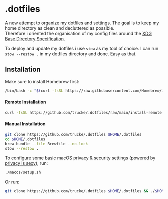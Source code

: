 # .dotfiles

A new attempt to organize my dotfiles and settings. The goal is to keep my home directory as clean and decluttered as possible.  
Therefore i oriented the organisation of my config files around the [XDG Base Directory Specification](https://specifications.freedesktop.org/basedir-spec/basedir-spec-latest.html).

To deploy and update my dotfiles i use `stow` as my tool of choice. I can run `stow --restow .` in my dotfiles directory and done. Easy as that.

## Installation

Make sure to install Homebrew first:
```bash
/bin/bash -c "$(curl -fsSL https://raw.githubusercontent.com/Homebrew/install/HEAD/install.sh)"
```

#### Remote Installation
```bash
curl -fsSL https://github.com/trucke/.dotfiles/raw/main/install-remote.sh | bash
```

#### Manual Installation

```bash
git clone https://github.com/trucke/.dotfiles $HOME/.dotfiles
cd $HOME/.dotfiles
brew bundle --file Brewfile --no-lock
stow --restow .
```

To configure some basic macOS privacy & security settings (powered by [privacy is sexy](https://privacy.sexy)), run:
```bash
./macos/setup.sh
```

Or run:
```bash
git clone https://github.com/trucke/.dotfiles $HOME/.dotfiles && ./$HOME/.dotfiles/install
```
